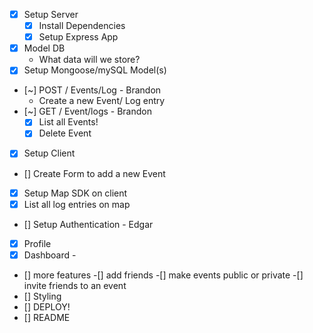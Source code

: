 - [x] Setup Server
  - [x] Install Dependencies
  - [x] Setup Express App
- [x] Model DB
  - What data will we store?
- [x] Setup Mongoose/mySQL Model(s)
- [~] POST / Events/Log - Brandon
  - Create a new Event/ Log entry
- [~] GET / Event/logs - Brandon
  -[x] List all Events!
  -[x] Delete Event
- [x] Setup Client
- [] Create Form to add a new Event
- [x] Setup Map SDK on client
- [x] List all log entries on map
- [] Setup Authentication - Edgar
- [x] Profile 
- [x] Dashboard -
- [] more features
  -[] add friends
  -[] make events public or private
  -[] invite friends to an event
- [] Styling
- [] DEPLOY!
- [] README

